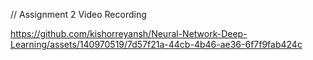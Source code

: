 // Assignment 2 Video Recording


https://github.com/kishorreyansh/Neural-Network-Deep-Learning/assets/140970519/7d57f21a-44cb-4b46-ae36-6f7f9fab424c

